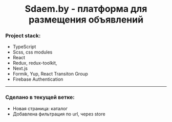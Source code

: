 <h1 align="center">Sdaem.by - платформа для размещения объявлений</h1>

### Project stack:

- TypeScript
- Scss, css modules
- React
- Redux, redux-toolkit,
- Next.js
- Formik, Yup, React Transiton Group
- Firebase Authentication

---

### Cделано в текущей ветке:

- Новая страница: каталог
- Добавлена фильтрация по url, через store

